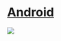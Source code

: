 # [Android](https://danilo-xaxa.github.io/android/)

<img src="https://github.com/Danilo-Xaxa/android/blob/main/recursos/screenshot.png">
